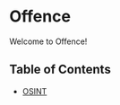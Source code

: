 # Offence

Welcome to Offence!

## Table of Contents

- [OSINT](https://github.com/Xerips/Offence/blob/main/OSINT/readme.md)
